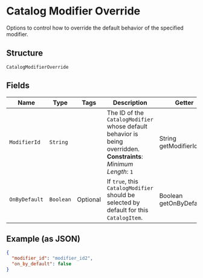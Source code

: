 
# Catalog Modifier Override

Options to control how to override the default behavior of the specified modifier.

## Structure

`CatalogModifierOverride`

## Fields

| Name | Type | Tags | Description | Getter |
|  --- | --- | --- | --- | --- |
| `ModifierId` | `String` |  | The ID of the `CatalogModifier` whose default behavior is being overridden.<br>**Constraints**: *Minimum Length*: `1` | String getModifierId() |
| `OnByDefault` | `Boolean` | Optional | If `true`, this `CatalogModifier` should be selected by default for this `CatalogItem`. | Boolean getOnByDefault() |

## Example (as JSON)

```json
{
  "modifier_id": "modifier_id2",
  "on_by_default": false
}
```


